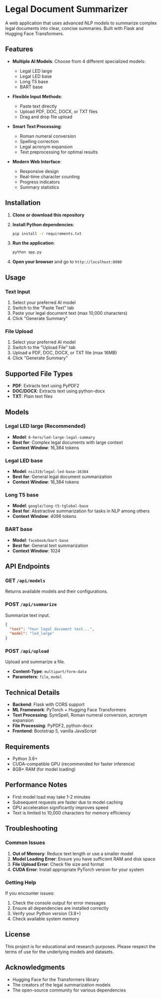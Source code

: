 # Legal Document Summarizer

A web application that uses advanced NLP models to summarize complex legal documents into clear, concise summaries. Built with Flask and Hugging Face Transformers.

## Features

- **Multiple AI Models**: Choose from 4 different specialized models:
  - Legal LED large
  - Legal LED base
  - Long T5 base
  - BART base
  

- **Flexible Input Methods**:
  - Paste text directly
  - Upload PDF, DOC, DOCX, or TXT files
  - Drag and drop file upload

- **Smart Text Processing**:
  - Roman numeral conversion
  - Spelling correction
  - Legal acronym expansion
  - Text preprocessing for optimal results

- **Modern Web Interface**:
  - Responsive design
  - Real-time character counting
  - Progress indicators
  - Summary statistics

## Installation

1. **Clone or download this repository**

2. **Install Python dependencies**:
   ```bash
   pip install -r requirements.txt
   ```

3. **Run the application**:
   ```bash
   python app.py
   ```

4. **Open your browser** and go to `http://localhost:8080`

## Usage

### Text Input
1. Select your preferred AI model
2. Switch to the "Paste Text" tab
3. Paste your legal document text (max 10,000 characters)
4. Click "Generate Summary"

### File Upload
1. Select your preferred AI model
2. Switch to the "Upload File" tab
3. Upload a PDF, DOC, DOCX, or TXT file (max 16MB)
4. Click "Generate Summary"

## Supported File Types

- **PDF**: Extracts text using PyPDF2
- **DOC/DOCX**: Extracts text using python-docx
- **TXT**: Plain text files

## Models

### Legal LED large (Recommended)
- **Model**: `0-hero/led-large-legal-summary`
- **Best for**: Complex legal documents with large context
- **Context Window**: 16,384 tokens

### Legal LED base
- **Model**: `nsi319/legal-led-base-16384`
- **Best for**: General legal document summarization
- **Context Window**: 16,384 tokens

### Long T5 base
- **Model**: `google/long-t5-tglobal-base`
- **Best for**: Abstractive summarization for tasks in NLP among others
- **Context Window**: 4096 tokens

### BART base
- **Model**: `facebook/bart-base`
- **Best for**: General text summarization
- **Context Window**: 1024

## API Endpoints

### GET `/api/models`
Returns available models and their configurations.

### POST `/api/summarize`
Summarize text input.
```json
{
  "text": "Your legal document text...",
  "model": "led_large"
}
```

### POST `/api/upload`
Upload and summarize a file.
- **Content-Type**: `multipart/form-data`
- **Parameters**: `file`, `model`

## Technical Details

- **Backend**: Flask with CORS support
- **ML Framework**: PyTorch + Hugging Face Transformers
- **Text Processing**: SymSpell, Roman numeral conversion, acronym expansion
- **File Processing**: PyPDF2, python-docx
- **Frontend**: Bootstrap 5, vanilla JavaScript

## Requirements

- Python 3.8+
- CUDA-compatible GPU (recommended for faster inference)
- 8GB+ RAM (for model loading)

## Performance Notes

- First model load may take 1-2 minutes
- Subsequent requests are faster due to model caching
- GPU acceleration significantly improves speed
- Text is limited to 10,000 characters for memory efficiency

## Troubleshooting

### Common Issues

1. **Out of Memory**: Reduce text length or use a smaller model
2. **Model Loading Error**: Ensure you have sufficient RAM and disk space
3. **File Upload Error**: Check file size and format
4. **CUDA Error**: Install appropriate PyTorch version for your system

### Getting Help

If you encounter issues:
1. Check the console output for error messages
2. Ensure all dependencies are installed correctly
3. Verify your Python version (3.8+)
4. Check available system memory

## License

This project is for educational and research purposes. Please respect the terms of use for the underlying models and datasets.

## Acknowledgments

- Hugging Face for the Transformers library
- The creators of the legal summarization models
- The open-source community for various dependencies
